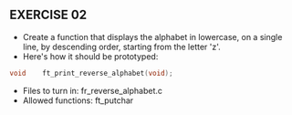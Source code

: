 ## EXERCISE 02
* Create a function that displays the alphabet in lowercase, on a single line, by descending order, starting from the letter 'z'.
* Here's how it should be prototyped:
```C
void	ft_print_reverse_alphabet(void);
```
* Files to turn in: fr_reverse_alphabet.c
* Allowed functions: ft_putchar

